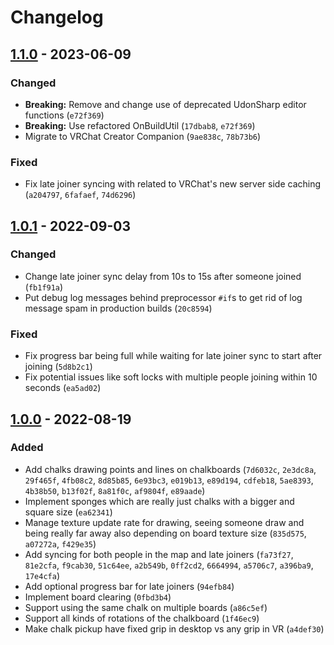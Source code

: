 
# Changelog

## [1.1.0] - 2023-06-09

### Changed

- **Breaking:** Remove and change use of deprecated UdonSharp editor functions (`e72f369`)
- **Breaking:** Use refactored OnBuildUtil (`17dbab8`, `e72f369`)
- Migrate to VRChat Creator Companion (`9ae838c`, `78b73b6`)

### Fixed

- Fix late joiner syncing with related to VRChat's new server side caching (`a204797`, `6fafaef`, `74d6296`)

## [1.0.1] - 2022-09-03

### Changed

- Change late joiner sync delay from 10s to 15s after someone joined (`fb1f91a`)
- Put debug log messages behind preprocessor `#if`s to get rid of log message spam in production builds (`20c8594`)

### Fixed

- Fix progress bar being full while waiting for late joiner sync to start after joining (`5d8b2c1`)
- Fix potential issues like soft locks with multiple people joining within 10 seconds (`ea5ad02`)

## [1.0.0] - 2022-08-19

### Added

- Add chalks drawing points and lines on chalkboards (`7d6032c`, `2e3dc8a`, `29f465f`, `4fb08c2`, `8d85b85`, `6e93bc3`, `e019b13`, `e89d194`, `cdfeb18`, `5ae8393`, `4b38b50`, `b13f02f`, `8a81f0c`, `af9804f`, `e89aade`)
- Implement sponges which are really just chalks with a bigger and square size (`ea62341`)
- Manage texture update rate for drawing, seeing someone draw and being really far away also depending on board texture size (`835d575`, `a07272a`, `f429e35`)
- Add syncing for both people in the map and late joiners (`fa73f27`, `81e2cfa`, `f9cab30`, `51c64ee`, `a2b549b`, `0ff2cd2`, `6664994`, `a5706c7`, `a396ba9`, `17e4cfa`)
- Add optional progress bar for late joiners (`94efb84`)
- Implement board clearing (`0fbd3b4`)
- Support using the same chalk on multiple boards (`a86c5ef`)
- Support all kinds of rotations of the chalkboard (`1f46ec9`)
- Make chalk pickup have fixed grip in desktop vs any grip in VR (`a4def30`)

<!-- Chalkboard_v1.1.0 -->
<!-- Chalkboard_v1.0.1 -->
<!-- Chalkboard_v1.0.0 -->

[1.1.0]: /dev/null
[1.0.1]: /dev/null
[1.0.0]: /dev/null
